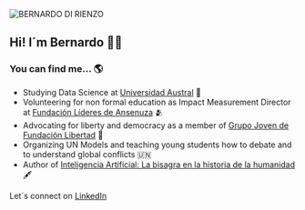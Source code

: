 ![BERNARDO DI RIENZO](https://github.com/user-attachments/assets/72e00857-043e-4306-be35-7ac02d8c1fae)

## Hi! I´m Bernardo 👋🏼

### You can find me... 🌎
- Studying Data Science at [Universidad Austral](https://www.austral.edu.ar) 📖
- Volunteering for non formal education as Impact Measurement Director at [Fundación Líderes de Ansenuza](https://lideresdeansenuza.org/) 🫂
- Advocating for liberty and democracy as a member of [Grupo Joven de Fundación Libertad](https://grupojovenfl.wordpress.com) 🗽
- Organizing UN Models and teaching young students how to debate and to understand global conflicts 🇺🇳
- Author of [Inteligencia Artificial: La bisagra en la historia de la humanidad](https://grupojovenfl.wordpress.com/2023/05/14/inteligencia-artificial-la-bisagra-en-la-historia-de-la-humanidad/) 🖋️

Let´s connect on [LinkedIn](www.linkedin.com/in/bernardodirienzo)
